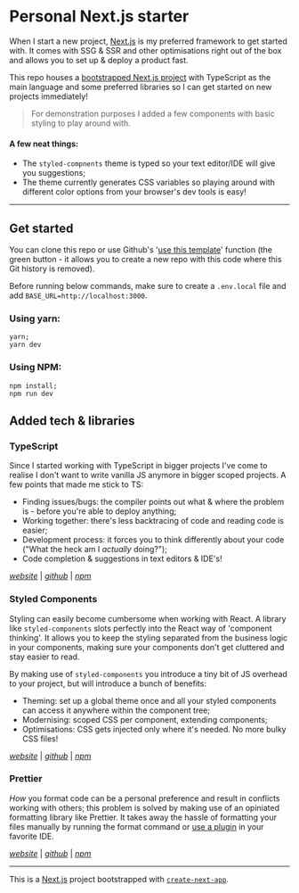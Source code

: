 # Personal Next.js starter

When I start a new project, [Next.js](https://nextjs.org/) is my preferred framework to get started with. It comes with SSG & SSR and other optimisations right out of the box and allows you to set up & deploy a product fast.

This repo houses a [bootstrapped Next.js project](https://nextjs.org/docs#setup) with TypeScript as the main language and some preferred libraries so I can get started on new projects immediately!


> For demonstration purposes I added a few components with basic styling to play around with.

#### A few neat things:
- The `styled-compnents` theme is typed so your text editor/IDE will give you suggestions;
- The theme currently generates CSS variables so playing around with different color options from your browser's dev tools is easy!

---

## Get started
You can clone this repo or use Github's '[use this template](https://github.com/oscarvz/nextjs-starter/generate)' function (the green button - it allows you to create a new repo with this code where this Git history is removed).

Before running below commands, make sure to create a `.env.local` file and add `BASE_URL=http://localhost:3000`.

### Using yarn:
```
yarn;
yarn dev
```

### Using NPM:
```
npm install;
npm run dev
```

## Added tech & libraries

### TypeScript

Since I started working with TypeScript in bigger projects I've come to realise I don't want to write vanilla JS anymore in bigger scoped projects.
A few points that made me stick to TS:

- Finding issues/bugs: the compiler points out what & where the problem is - before you're able to deploy anything;
- Working together: there's less backtracing of code and reading code is easier;
- Development process: it forces you to think differently about your code ("What the heck am I _actually_ doing?");
- Code completion & suggestions in text editors & IDE's!

[_website_](https://typescriptlang.org) | [_github_](https://github.com/Microsoft/TypeScript) | [_npm_](https://npmjs.com/package/typescript)

### Styled Components

Styling can easily become cumbersome when working with React. A library like `styled-components` slots perfectly into the React way of 'component thinking'. It allows you to keep the styling separated from the business logic in your components, making sure your components don't get cluttered and stay easier to read.

By making use of `styled-components` you introduce a tiny bit of JS overhead to your project, but will introduce a bunch of benefits:

- Theming: set up a global theme once and all your styled components can access it anywhere within the component tree;
- Modernising: scoped CSS per component, extending components;
- Optimisations: CSS gets injected only where it's needed. No more bulky CSS files!

[_website_](https://styled-components.com) | [_github_](https://github.com/styled-components/styled-components) | [_npm_](https://npmjs.com/package/styled-components)

### Prettier

_How_ you format code can be a personal preference and result in conflicts working with others; this problem is solved by making use of an opiniated formatting library like Prettier. It takes away the hassle of formatting your files manually by running the format command or [use a plugin](https://prettier.io/docs/en/editors.html) in your favorite IDE.

[_website_](https://prettier.io) | [_github_](https://github.com/prettier/prettier) | [_npm_](https://npmjs.com/package/prettier)

---

This is a [Next.js](https://nextjs.org/) project bootstrapped with [`create-next-app`](https://github.com/vercel/next.js/tree/canary/packages/create-next-app).
